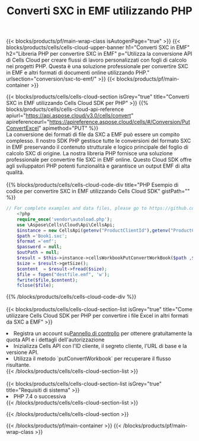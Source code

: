 ﻿---
title:  Converti SXC in EMF utilizzando PHP
description:  Utilizzando Aspose.Cells Cloud SDK per PHP per convertire un file in formato SXC in un file in formato EMF.
---
{{< blocks/products/pf/main-wrap-class isAutogenPage="true" >}}
{{< blocks/products/cells/cells-cloud-upper-banner h1="Converti SXC in EMF" h2="Libreria PHP per convertire SXC in EMF" p="Utilizza la conversione API di Cells Cloud per creare flussi di lavoro personalizzati con fogli di calcolo nei progetti PHP. Questa è una soluzione professionale per convertire SXC in EMF e altri formati di documenti online utilizzando PHP." urlsection="conversion/sxc-to-emf/" >}}
{{< blocks/products/pf/main-container >}}

{{< blocks/products/cells/cells-cloud-section isGrey="true" title="Converti SXC in EMF utilizzando Cells Cloud SDK per PHP" >}}
{{% blocks/products/cells/cells-cloud-api-reference apiurl="https://api.aspose.cloud/v3.0/cells/convert" apireferenceurl="https://apireference.aspose.cloud/cells/#/Conversion/PutConvertExcel" apimethod="PUT" %}}
<br/>
La conversione dei formati di file da SXC a EMF può essere un compito complesso. Il nostro SDK PHP gestisce tutte le conversioni del formato SXC in EMF preservando il contenuto strutturale e logico principale del foglio di calcolo SXC di origine. La nostra libreria PHP fornisce una soluzione professionale per convertire file SXC in EMF online. Questo Cloud SDK offre agli sviluppatori PHP potenti funzionalità e garantisce un output EMF di alta qualità.
<br/>
<br/>
{{% blocks/products/cells/cells-cloud-code-div title="PHP Esempio di codice per convertire SXC in EMF utilizzando Cells Cloud SDK" gistPath="" %}}
 
```php
// For complete examples and data files, please go to https://github.com/aspose-cells-cloud/aspose-cells-cloud-php/
    <?php
    require_once('vendor\autoload.php');
    use \Aspose\Cells\Cloud\Api\CellsApi;
    $instance = new CellsApi(getenv("ProductClientId"),getenv("ProductClientSecret"));
    $path ='Book1.sxc';    
    $format ='emf';
    $password = null;
    $outPath = null;      
    $result = $this->instance->cellsWorkbookPutConvertWorkBook($path ,$format, $password,  $outPath);
    $size = $result->getSize();
    $content  = $result->fread($size);
    $file = fopen("destfile.emf", 'w');
    fwrite($file,$content);
    fclose($file);
```
 
{{% /blocks/products/cells/cells-cloud-code-div %}}
<br/>
<br/>
{{< blocks/products/cells/cells-cloud-section-list isGrey="true" title="Come utilizzare Cells Cloud SDK per PHP per convertire i file Excel in altri formati da SXC a EMF" >}}
<li> Registra un account su<a href="https://dashboard.aspose.cloud/">Pannello di controllo</a> per ottenere gratuitamente la quota API e i dettagli dell'autorizzazione</li>
<li>Inizializza Cells API con l'ID cliente, il segreto cliente, l'URL di base e la versione API.</li>
<li>Utilizza il metodo `putConvertWorkbook` per recuperare il flusso risultante.</li>
{{< /blocks/products/cells/cells-cloud-section-list >}}
<br/>
<br/>
{{< blocks/products/cells/cells-cloud-section-list isGrey="true" title="Requisiti di sistema" >}}
<li>PHP 7.4 o successiva</li>
{{< /blocks/products/cells/cells-cloud-section-list >}}

{{< /blocks/products/cells/cells-cloud-section >}}

{{< /blocks/products/pf/main-container >}}
{{< /blocks/products/pf/main-wrap-class >}}
